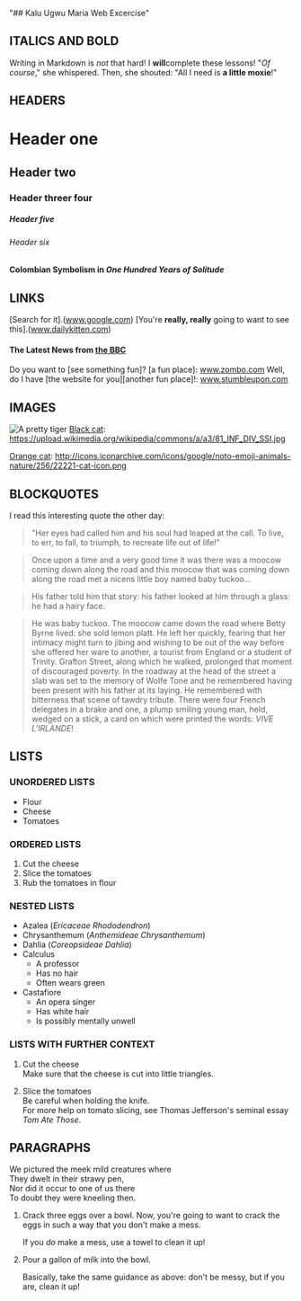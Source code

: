 "## Kalu Ugwu Maria Web Excercise"
## ITALICS AND BOLD
Writing in Markdown is _not_ that hard!
I **will**complete these lessons!
 "_Of course_," she whispered. Then, she shouted: "All I need is **a little moxie**!"
## HEADERS
# Header one
## Header two
### Header threer four
##### Header five
###### Header six
#### Colombian Symbolism in _One Hundred Years of Solitude_
## LINKS
[Search for it].(www.google.com)
[You're **really, really** going to want to see this].(www.dailykitten.com)
#### The Latest News from [the BBC](www.bbc.com/news)
Do you want to [see something fun]? [a fun place]: www.zombo.com
Well, do I have [the website for you][another fun place]!: www.stumbleupon.com
## IMAGES
![A pretty tiger](https://upload.wikimedia.org/wikipedia/commons/5/56/Tiger.50.jpg)
[Black cat][Black]: https://upload.wikimedia.org/wikipedia/commons/a/a3/81_INF_DIV_SSI.jpg

[Orange cat][Orange]:   http://icons.iconarchive.com/icons/google/noto-emoji-animals-nature/256/22221-cat-icon.png

[Black]: https://upload.wikimedia.org/wikipedia/commons/a/a3/81_INF_DIV_SSI.jpg

[Orange]: http://icons.iconarchive.com/icons/google/noto-emoji-animals-nature/256/22221-cat-icon.png
## BLOCKQUOTES
I read this interesting quote the other day:

> "Her eyes had called him and his soul had leaped at the call. To live, to err, to fall, to triumph, to recreate life out of life!"

>Once upon a time and a very good time it was there was a moocow coming down along the road and this moocow that was coming down along the road met a nicens little boy named baby tuckoo...

>His father told him that story: his father looked at him through a glass: he had a hairy face.

>He was baby tuckoo. The moocow came down the road where Betty Byrne lived: she sold lemon platt.
>He left her quickly, fearing that her intimacy might turn to jibing and wishing to be out of the way before she offered her ware to another, a tourist from England or a student of Trinity. Grafton Street, along which he walked, prolonged that moment of discouraged poverty. In the roadway at the head of the street a slab was set to the memory of Wolfe Tone and he remembered having been present with his father at its laying. He remembered with bitterness that scene of tawdry tribute. There were four French delegates in a brake and one, a plump smiling young man, held, wedged on a stick, a card on which were printed the words: _VIVE L'IRLANDE_!
## LISTS
### UNORDERED LISTS
* Flour 
* Cheese
* Tomatoes
### ORDERED LISTS
1. Cut the cheese 
2. Slice the tomatoes 
3. Rub the tomatoes in flour
### NESTED LISTS
* Azalea (_Ericaceae Rhododendron_)
* Chrysanthemum (_Anthemideae Chrysanthemum_)
* Dahlia (_Coreopsideae Dahlia_)
* Calculus 
    * A professor 
    * Has no hair 
    * Often wears green
* Castafiore 
    * An opera singer 
    * Has white hair 
    * Is possibly mentally unwell
### LISTS WITH FURTHER CONTEXT
 1. Cut the cheese   
    Make sure that the cheese is cut into little triangles.

2. Slice the tomatoes   
    Be careful when holding the knife.    
    For more help on tomato slicing, see Thomas Jefferson's   seminal essay _Tom Ate Those_.
## PARAGRAPHS
We pictured the meek mild creatures where  
They dwelt in their strawy pen,  
Nor did it occur to one of us there  
To doubt they were kneeling then.  
1. Crack three eggs over a bowl.
   Now, you're going to want to crack the eggs in such a way that you don't make a mess.

   If you _do_ make a mess, use a towel to clean it up!

2. Pour a gallon of milk into the bowl.

   Basically, take the same guidance as above: don't be messy, but if you are, clean it up!